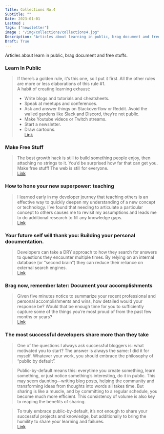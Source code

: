 ```yaml
---
Title: Collections No.4
Subtitle: ""
Date: 2023-01-01
Lastmod : 
Tags: ["newsletter"]
image : "/img/collections/collections4.jpg"
Description: "Articles about learning in public, brag document and free stuffs."
Draft: True
---
```


Articles about learn in public, brag document and free stuffs.


### Learn In Public
> If there’s a golden rule, it’s this one, so I put it first. All the other rules are more or less elaborations of this rule #1.  
> A habit of creating learning exhaust:
>   - Write blogs and tutorials and cheatsheets.
>   - Speak at meetups and conferences.
>   - Ask and answer things on Stackoverflow or Reddit. Avoid the walled gardens like Slack and Discord, they’re not public.
>   - Make Youtube videos or Twitch streams.
>   - Start a newsletter.
>   - Draw cartoons.    
[Link](https://www.swyx.io/learn-in-public/)

### Make Free Stuff

> The best growth hack is still to build something people enjoy, then attaching no strings to it. You’d be surprised how far that can get you.  
> Make free stuff! The web is still for everyone.  
[Link](https://mxb.dev/blog/make-free-stuff/)

### How to hone your new superpower: teaching

> I learned early in my developer journey that teaching others is an effective way to quickly deepen my understanding of a new concept or technology. I’ve found that needing to articulate a particular concept to others causes me to revisit my assumptions and leads me to do additional research to fill any knowledge gaps.  
[Link](https://github.com/readme/guides/public-documentation)

### Your future self will thank you: Building your personal documentation.

> Developers can take a DRY approach to how they search for answers to questions they encounter multiple times. By relying on an internal database (or “second brain”) they can reduce their reliance on external search engines.  
[Link](https://github.com/readme/guides/private-documentation)

### Brag now, remember later: Document your accomplishments

> Given five minutes notice to summarize your recent professional and personal accomplishments and wins, how detailed would your response be? Would that be enough time for you to sufficiently capture some of the things you’re most proud of from the past few months or years?  
[Link](https://github.com/readme/guides/document-success)


### The most successful developers share more than they take
> One of the questions I always ask successful bloggers is: what motivated you to start? The answer is always the same: I did it for myself. Whatever your work, you should embrace the philosophy of “public by default”.

> Public-by-default means this: everytime you create something, learn something, or just notice something’s interesting, do it in public. This may seem daunting—writing blog posts, helping the community and transforming ideas from thoughts into words all takes time. But sharing is like a muscle, and by committing to a regular schedule, you become much more efficient. This consistency of volume is also key to reaping the benefits of sharing.

>To truly embrace public-by-default, it’s not enough to share your successful projects and knowledge, but additionally to bring the humility to share your learning and failures.  
[Link](https://stackoverflow.blog/2020/05/14/the-most-successful-developers-share-more-than-they-take/)

